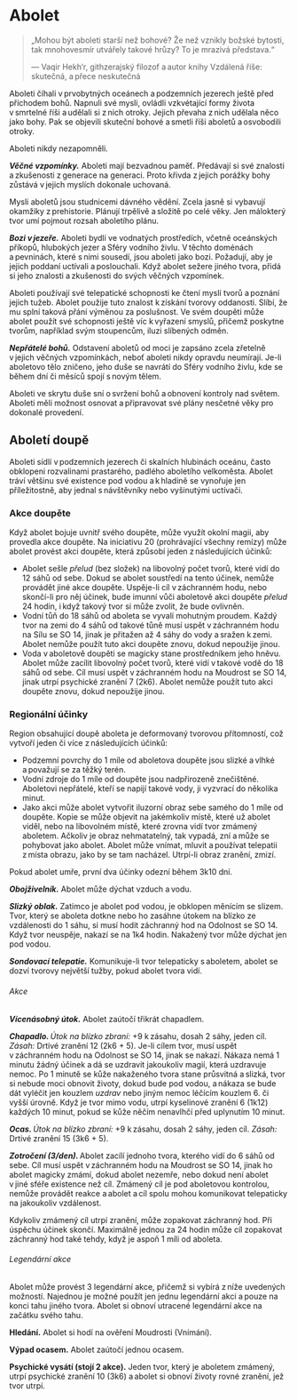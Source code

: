 # Abolet

> „Mohou být aboleti starší než bohové? Že než vznikly božské bytosti, tak mnohovesmír utvářely takové hrůzy? To je mrazivá představa.“
>  
> — Vaqir Hekh‘r, githzerajský filozof a autor knihy Vzdálená říše: skutečná, a přece neskutečná


Aboleti číhali v prvobytných oceánech a podzemních jezerech ještě před příchodem bohů. Napnuli své mysli, ovládli vzkvétající formy života v smrtelné říši a udělali si z nich otroky. Jejich převaha z nich udělala něco jako bohy. Pak se objevili skuteční bohové a smetli říši aboletů a osvobodili otroky.
  
Aboleti nikdy nezapomněli.
  
***Věčné vzpomínky.*** Aboleti mají bezvadnou paměť. Předávají si své znalosti a zkušenosti z generace na generaci. Proto křivda z jejich porážky bohy zůstává v jejich myslích dokonale uchovaná.
  
Mysli aboletů jsou studnicemi dávného vědění. Zcela jasně si vybavují okamžiky z prehistorie. Plánují trpělivě a složitě po celé věky. Jen málokterý tvor umí pojmout rozsah aboletího plánu.
  
***Bozi v jezeře.*** Aboleti bydlí ve vodnatých prostředích, včetně oceánských příkopů, hlubokých jezer a Sféry vodního živlu. V těchto doménách a pevninách, které s nimi sousedí, jsou aboleti jako bozi. Požadují, aby je jejich poddaní uctívali a poslouchali. Když abolet sežere jiného tvora, přidá si jeho znalosti a zkušenosti do svých věčných vzpomínek.
  
Aboleti používají své telepatické schopnosti ke čtení myslí tvorů a poznání jejich tužeb. Abolet použije tuto znalost k získání tvorovy oddanosti. Slíbí, že mu splní taková přání výměnou za poslušnost. Ve svém doupěti může abolet použít své schopnosti ještě víc k vyřazení smyslů, přičemž poskytne tvorům, například svým stoupencům, iluzi slíbených odměn.
  
***Nepřátelé bohů.*** Odstavení aboletů od moci je zapsáno zcela zřetelně v jejich věčných vzpomínkách, neboť aboleti nikdy opravdu neumírají. Je-li aboletovo tělo zničeno, jeho duše se navrátí do Sféry vodního živlu, kde se během dní či měsíců spojí s novým tělem.
  
Aboleti ve skrytu duše sní o svržení bohů a obnovení kontroly nad světem. Aboleti měli možnost osnovat a připravovat své plány nesčetné věky pro dokonalé provedení.

## Aboletí doupě
  
Aboleti sídlí v podzemních jezerech či skalních hlubinách oceánu, často obklopeni rozvalinami prastarého, padlého aboletího velkoměsta. Abolet tráví většinu své existence pod vodou a k hladině se vynořuje jen příležitostně, aby jednal s návštěvníky nebo vyšinutými uctívači.
  
### Akce doupěte
  
Když abolet bojuje uvnitř svého doupěte, může využít okolní magii, aby provedla akce doupěte. Na iniciativu 20 (prohrávající všechny remízy) může abolet provést akci doupěte, která způsobí jeden z následujících účinků:
  
* Abolet sešle *přelud* (bez složek) na libovolný počet tvorů, které vidí do 12 sáhů od sebe. Dokud se abolet soustředí na tento účinek, nemůže provádět jiné akce doupěte. Uspěje-li cíl v záchranném hodu, nebo skončí-li pro něj účinek, bude imunní vůči aboletově akci doupěte *přelud* 24 hodin, i když takový tvor si může zvolit, že bude ovlivněn.  
* Vodní tůň do 18 sáhů od aboleta se vyvalí mohutným proudem. Každý tvor na zemi do 4 sáhů od takové tůně musí uspět v záchranném hodu na Sílu se SO 14, jinak je přitažen až 4 sáhy do vody a sražen k zemi. Abolet nemůže použít tuto akci doupěte znovu, dokud nepoužije jinou.  
* Voda v aboletově doupěti se magicky stane prostředníkem jeho hněvu. Abolet může zacílit libovolný počet tvorů, které vidí v takové vodě do 18 sáhů od sebe. Cíl musí uspět v záchranném hodu na Moudrost se SO 14, jinak utrpí psychické zranění 7 (2k6). Abolet nemůže použít tuto akci doupěte znovu, dokud nepoužije jinou.
  
### Regionální účinky
  
Region obsahující doupě aboleta je deformovaný tvorovou přítomností, což vytvoří jeden či více z následujících účinků:
  
* Podzemní povrchy do 1 míle od aboletova doupěte jsou slizké a vlhké a považují se za těžký terén.  
* Vodní zdroje do 1 míle od doupěte jsou nadpřirozeně znečištěné. Aboletovi nepřátelé, kteří se napijí takové vody, ji vyzvrací do několika minut.  
* Jako akci může abolet vytvořit iluzorní obraz sebe samého do 1 míle od doupěte. Kopie se může objevit na jakémkoliv místě, které už abolet viděl, nebo na libovolném místě, které zrovna vidí tvor zmámený aboletem. Ačkoliv je obraz nehmatatelný, tak vypadá, zní a může se pohybovat jako abolet. Abolet může vnímat, mluvit a používat telepatii z místa obrazu, jako by se tam nacházel. Utrpí-li obraz zranění, zmizí.
  
Pokud abolet umře, první dva účinky odezní během 3k10 dní.

<Monster 
    title="Abolet"
    subtitle="Velká zrůda, zákonné zlo"
    armor-class="17 (přirozená zbroj)"
    hit-points="135 (18k10 + 36)"
    speed="2 sáhy, plavání 8 sáhů"
    str="21 (+5)"
    dex="9 (-1)"
    con="15 (+2)"
    int="18 (+4)"
    wis="15 (+2)"
    cha="18 (+4)"
    saving-throws="Odl +6, Int +8, Mdr +6"
    skills="Historie +12, Vnímání +10"
    senses="vidění ve tmě 24 sáhů, pasivní Vnímání 20"
    languages="hlubinština, telepatie 24 sáhů"
    challenge="10 (5 900 ZK)"
    >
 
***Obojživelník.*** Abolet může dýchat vzduch a vodu.
  
***Slizký oblak.*** Zatímco je abolet pod vodou, je obklopen měnícím se slizem. Tvor, který se aboleta dotkne nebo ho zasáhne útokem na blízko ze vzdálenosti do 1 sáhu, si musí hodit záchranný hod na Odolnost se SO 14. Když tvor neuspěje, nakazí se na 1k4 hodin. Nakažený tvor může dýchat jen pod vodou.
  
***Sondovací telepatie.*** Komunikuje-li tvor telepaticky s aboletem, abolet se dozví tvorovy největší tužby, pokud abolet tvora vidí.
  
###### Akce
  
***Vícenásobný útok.*** Abolet zaútočí třikrát chapadlem.
  
***Chapadlo.*** *Útok na blízko zbraní:* +9 k zásahu, dosah 2 sáhy, jeden cíl. *Zásah:* Drtivé zranění 12 (2k6 + 5). Je-li cílem tvor, musí uspět v záchranném hodu na Odolnost se SO 14, jinak se nakazí. Nákaza nemá 1 minutu žádný účinek a dá se uzdravit jakoukoliv magií, která uzdravuje nemoc. Po 1 minutě se kůže nakaženého tvora stane průsvitná a slizká, tvor si nebude moci obnovit životy, dokud bude pod vodou, a nákaza se bude dát vyléčit jen kouzlem *uzdrav* nebo jiným nemoc léčícím kouzlem 6. či vyšší úrovně. Když je tvor mimo vodu, utrpí kyselinové zranění 6 (1k12) každých 10 minut, pokud se kůže něčím nenavlhčí před uplynutím 10 minut.
  
***Ocas.*** *Útok na blízko zbraní:* +9 k zásahu, dosah 2 sáhy, jeden cíl. *Zásah:* Drtivé zranění 15 (3k6 + 5).
  
***Zotročení (3/den).*** Abolet zacílí jednoho tvora, kterého vidí do 6 sáhů od sebe. Cíl musí uspět v záchranném hodu na Moudrost se SO 14, jinak ho abolet magicky zmámí, dokud abolet nezemře, nebo dokud není abolet v jiné sféře existence než cíl. Zmámený cíl je pod aboletovou kontrolou, nemůže provádět reakce a abolet a cíl spolu mohou komunikovat telepaticky na jakoukoliv vzdálenost.
  
Kdykoliv zmámený cíl utrpí zranění, může zopakovat záchranný hod. Při úspěchu účinek skončí. Maximálně jednou za 24 hodin může cíl zopakovat záchranný hod také tehdy, když je aspoň 1 míli od aboleta.
  
###### Legendární akce
  
Abolet může provést 3 legendární akce, přičemž si vybírá z níže uvedených možností. Najednou je možné použít jen jednu legendární akci a pouze na konci tahu jiného tvora. Abolet si obnoví utracené legendární akce na začátku svého tahu.
  
**Hledání.** Abolet si hodí na ověření Moudrosti (Vnímání).
  
**Výpad ocasem.** Abolet zaútočí jednou ocasem.
  
**Psychické vysátí (stojí 2 akce).** Jeden tvor, který je aboletem zmámený, utrpí psychické zranění 10 (3k6) a abolet si obnoví životy rovné zranění, jež tvor utrpí.

</Monster>

